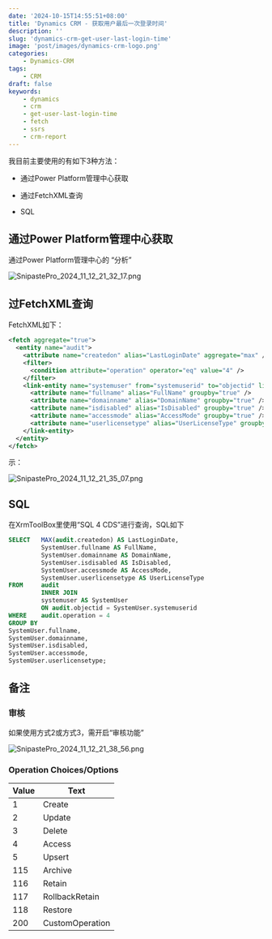 ```yaml
---
date: '2024-10-15T14:55:51+08:00'
title: 'Dynamics CRM - 获取用户最后一次登录时间'
description: ''
slug: 'dynamics-crm-get-user-last-login-time'
image: 'post/images/dynamics-crm-logo.png'
categories:
    - Dynamics-CRM
tags:
    - CRM
draft: false
keywords:
    - dynamics
    - crm
    - get-user-last-login-time
    - fetch
    - ssrs
    - crm-report
---
```


我目前主要使用的有如下3种方法：

- 通过Power Platform管理中心获取

- 通过FetchXML查询

- SQL

## 通过Power Platform管理中心获取

通过Power Platform管理中心的 “分析”

![SnipastePro_2024_11_12_21_32_17.png](post/images/SnipastePro_2024_11_12_21_32_17.png)

## 过FetchXML查询

FetchXML如下：

```xml
<fetch aggregate="true">
  <entity name="audit">
    <attribute name="createdon" alias="LastLoginDate" aggregate="max" />
    <filter>
      <condition attribute="operation" operator="eq" value="4" />
    </filter>
    <link-entity name="systemuser" from="systemuserid" to="objectid" link-type="inner" alias="SystemUser">
      <attribute name="fullname" alias="FullName" groupby="true" />
      <attribute name="domainname" alias="DomainName" groupby="true" />
      <attribute name="isdisabled" alias="IsDisabled" groupby="true" />
      <attribute name="accessmode" alias="AccessMode" groupby="true" />
      <attribute name="userlicensetype" alias="UserLicenseType" groupby="true" />
    </link-entity>
  </entity>
</fetch>
```

示：

![SnipastePro_2024_11_12_21_35_07.png](post/images/SnipastePro_2024_11_12_21_35_07.png)

## SQL

在XrmToolBox里使用“SQL 4 CDS”进行查询，SQL如下

```sql
SELECT   MAX(audit.createdon) AS LastLoginDate,
         SystemUser.fullname AS FullName,
         SystemUser.domainname AS DomainName,
         SystemUser.isdisabled AS IsDisabled,
         SystemUser.accessmode AS AccessMode,
         SystemUser.userlicensetype AS UserLicenseType
FROM     audit
         INNER JOIN
         systemuser AS SystemUser
         ON audit.objectid = SystemUser.systemuserid
WHERE    audit.operation = 4
GROUP BY 
SystemUser.fullname, 
SystemUser.domainname, 
SystemUser.isdisabled, 
SystemUser.accessmode, 
SystemUser.userlicensetype;
```

## 备注

### 审核

如果使用方式2或方式3，需开启“审核功能”

![SnipastePro_2024_11_12_21_38_56.png](post/images/SnipastePro_2024_11_12_21_38_56.png)

### Operation Choices/Options

| Value | Text            |
|-------|-----------------|
| 1     | Create          |
| 2     | Update          |
| 3     | Delete          |
| 4     | Access          |
| 5     | Upsert          |
| 115   | Archive         |
| 116   | Retain          |
| 117   | RollbackRetain  |
| 118   | Restore         |
| 200   | CustomOperation |
